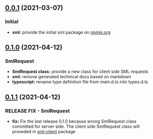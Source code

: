 ## [0.0.1](https://github.com/GELight/sml) (2021-03-07)

### Initial 

* **sml:** provide the initial sml package on [npmjs.org](https://www.npmjs.com/package/@gelight/sml)

## [0.1.0](https://github.com/GELight/sml) (2021-04-12)

### SmlRequest

* **SmlRequest class:** provide a new class for client side SML requests
* **sml:** remove generated technical docs based on markdown
* **typescript:** rename type definition file from main.d.ts into types.d.ts

## [0.1.1](https://github.com/GELight/sml) (2021-04-12)

### RELEASE FIX - SmlRequest

* **fix:** Fix the last release 0.1.0 because wrong SmlRequest class committed for server side. The client side SmlRequest class will proveded in [sml-client](https://www.npmjs.com/package/@gelight/sml-client) package

